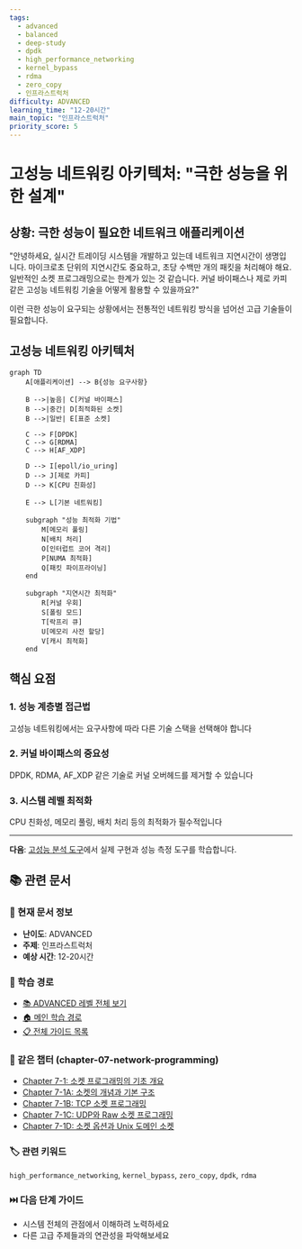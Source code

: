 ```yaml
---
tags:
  - advanced
  - balanced
  - deep-study
  - dpdk
  - high_performance_networking
  - kernel_bypass
  - rdma
  - zero_copy
  - 인프라스트럭처
difficulty: ADVANCED
learning_time: "12-20시간"
main_topic: "인프라스트럭처"
priority_score: 5
---
```


# 고성능 네트워킹 아키텍처: "극한 성능을 위한 설계"

## 상황: 극한 성능이 필요한 네트워크 애플리케이션

"안녕하세요, 실시간 트레이딩 시스템을 개발하고 있는데 네트워크 지연시간이 생명입니다. 마이크로초 단위의 지연시간도 중요하고, 초당 수백만 개의 패킷을 처리해야 해요. 일반적인 소켓 프로그래밍으로는 한계가 있는 것 같습니다. 커널 바이패스나 제로 카피 같은 고성능 네트워킹 기술을 어떻게 활용할 수 있을까요?"

이런 극한 성능이 요구되는 상황에서는 전통적인 네트워킹 방식을 넘어선 고급 기술들이 필요합니다.

## 고성능 네트워킹 아키텍처

```mermaid
graph TD
    A[애플리케이션] --> B{성능 요구사항}

    B -->|높음| C[커널 바이패스]
    B -->|중간| D[최적화된 소켓]
    B -->|일반| E[표준 소켓]

    C --> F[DPDK]
    C --> G[RDMA]
    C --> H[AF_XDP]

    D --> I[epoll/io_uring]
    D --> J[제로 카피]
    D --> K[CPU 친화성]

    E --> L[기본 네트워킹]

    subgraph "성능 최적화 기법"
        M[메모리 풀링]
        N[배치 처리]
        O[인터럽트 코어 격리]
        P[NUMA 최적화]
        Q[패킷 파이프라이닝]
    end

    subgraph "지연시간 최적화"
        R[커널 우회]
        S[폴링 모드]
        T[락프리 큐]
        U[메모리 사전 할당]
        V[캐시 최적화]
    end
```

## 핵심 요점

### 1. 성능 계층별 접근법

고성능 네트워킹에서는 요구사항에 따라 다른 기술 스택을 선택해야 합니다

### 2. 커널 바이패스의 중요성

DPDK, RDMA, AF_XDP 같은 기술로 커널 오버헤드를 제거할 수 있습니다

### 3. 시스템 레벨 최적화

CPU 친화성, 메모리 풀링, 배치 처리 등의 최적화가 필수적입니다

---

**다음**: [고성능 분석 도구](./07-45-high-performance-analysis-tool.md)에서 실제 구현과 성능 측정 도구를 학습합니다.

## 📚 관련 문서

### 📖 현재 문서 정보

- **난이도**: ADVANCED
- **주제**: 인프라스트럭처
- **예상 시간**: 12-20시간

### 🎯 학습 경로

- [📚 ADVANCED 레벨 전체 보기](../learning-paths/advanced/)
- [🏠 메인 학습 경로](../learning-paths/)
- [📋 전체 가이드 목록](../README.md)

### 📂 같은 챕터 (chapter-07-network-programming)

- [Chapter 7-1: 소켓 프로그래밍의 기초 개요](./07-01-socket-basics.md)
- [Chapter 7-1A: 소켓의 개념과 기본 구조](./07-02-socket-fundamentals.md)
- [Chapter 7-1B: TCP 소켓 프로그래밍](./07-10-tcp-programming.md)
- [Chapter 7-1C: UDP와 Raw 소켓 프로그래밍](./07-11-udp-raw-sockets.md)
- [Chapter 7-1D: 소켓 옵션과 Unix 도메인 소켓](./07-12-socket-options-unix.md)

### 🏷️ 관련 키워드

`high_performance_networking`, `kernel_bypass`, `zero_copy`, `dpdk`, `rdma`

### ⏭️ 다음 단계 가이드

- 시스템 전체의 관점에서 이해하려 노력하세요
- 다른 고급 주제들과의 연관성을 파악해보세요
